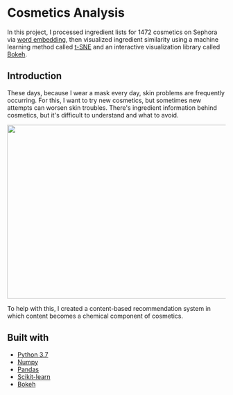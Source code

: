 # Cosmetics Analysis

In this project, I processed ingredient lists for 1472 cosmetics on Sephora via [word embedding](https://en.wikipedia.org/wiki/Word_embedding), 
then visualized ingredient similarity using a machine learning method called [t-SNE](https://en.wikipedia.org/wiki/T-distributed_stochastic_neighbor_embedding) and an interactive visualization library called [Bokeh](https://bokeh.org/). 

## Introduction

<p>These days, because I wear a mask every day, skin problems are frequently occurring. For this, I want to try new cosmetics, but sometimes new attempts can worsen skin troubles. There's ingredient information behind cosmetics, but it's difficult to understand and what to avoid.</p>
<img src="https://user-images.githubusercontent.com/52568892/106931546-52a02f80-66dc-11eb-9252-5b314d812215.png" width="600" height="400">
<p>To help with this, I created a content-based recommendation system in which content becomes a chemical component of cosmetics.</p>

## Built with

- [Python 3.7](https://www.python.org/)
- [Numpy](https://numpy.org/)
- [Pandas](https://pandas.pydata.org/)
- [Scikit-learn](https://scikit-learn.org/)
- [Bokeh](https://bokeh.org/)
